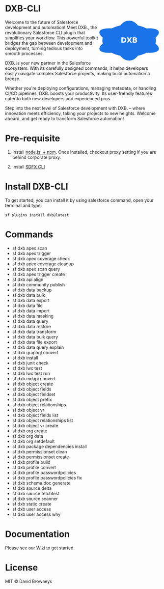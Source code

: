 # DXB-CLI

<div class="content">
      <img src="docs\dxb_icon.png" width="200" alt="DXB icon" style="float:right">
      <p>
          Welcome to the future of Salesforce development and automation! Meet DXB., the revolutionary Salesforce CLI plugin that simplifies your workflow. This powerful toolkit bridges the gap between development and deployment, turning tedious tasks into smooth processes.
      </p>
      <p>
          DXB. is your new partner in the Salesforce ecosystem. With its carefully designed commands, it helps developers easily navigate complex Salesforce projects, making build automation a breeze.
      </p>
      <p>
          Whether you're deploying configurations, managing metadata, or handling CI/CD pipelines, DXB. boosts your productivity. Its user-friendly features cater to both new developers and experienced pros.
      </p>
      <p>
          Step into the next level of Salesforce development with DXB. – where innovation meets efficiency, taking your projects to new heights. Welcome aboard, and get ready to transform Salesforce automation!
      </p>
</div>

# Pre-requisite

1. Install [node.js. + npm](https://nodejs.org/en/).
   Once installed, checkout proxy setting if you are behind corporate proxy.

2. Install [SDFX CLI](https://developer.salesforce.com/docs/atlas.en-us.sfdx_setup.meta/sfdx_setup/sfdx_setup_install_cli.htm)

# Install DXB-CLI

To get started, you can install it by using salesforce command, open your terminal and type:

```shell
sf plugins install dxb@latest
```

# Commands

- sf dxb apex scan
- sf dxb apex trigger
- sf dxb apex coverage check
- sf dxb apex coverage cleanup
- sf dxb apex scan query
- sf dxb apex trigger create
- sf dxb api align
- sf dxb community publish
- sf dxb data backup
- sf dxb data bulk
- sf dxb data export
- sf dxb data file
- sf dxb data import
- sf dxb data masking
- sf dxb data query
- sf dxb data restore
- sf dxb data transform
- sf dxb data bulk query
- sf dxb data file export
- sf dxb data query explain
- sf dxb graphql convert
- sf dxb install
- sf dxb junit check
- sf dxb lwc test
- sf dxb lwc test run
- sf dxb mdapi convert
- sf dxb object create
- sf dxb object fields
- sf dxb object fieldset
- sf dxb object prefix
- sf dxb object relationships
- sf dxb object vr
- sf dxb object fields list
- sf dxb object relationships list
- sf dxb object vr create
- sf dxb org create
- sf dxb org data
- sf dxb org setdefault
- sf dxb package dependencies install
- sf dxb permissionset clean
- sf dxb permissionset create
- sf dxb profile build
- sf dxb profile convert
- sf dxb profile passwordpolicies
- sf dxb profile passwordpolicies fix
- sf dxb schema doc generate
- sf dxb source delta
- sf dxb source fetchtest
- sf dxb source scanner
- sf dxb static create
- sf dxb user access
- sf dxb user access why

# Documentation

Please see our [Wiki](https://github.com/davidbrowaeys/DXB/wiki) to get started.

# License

MIT © David Browaeys
